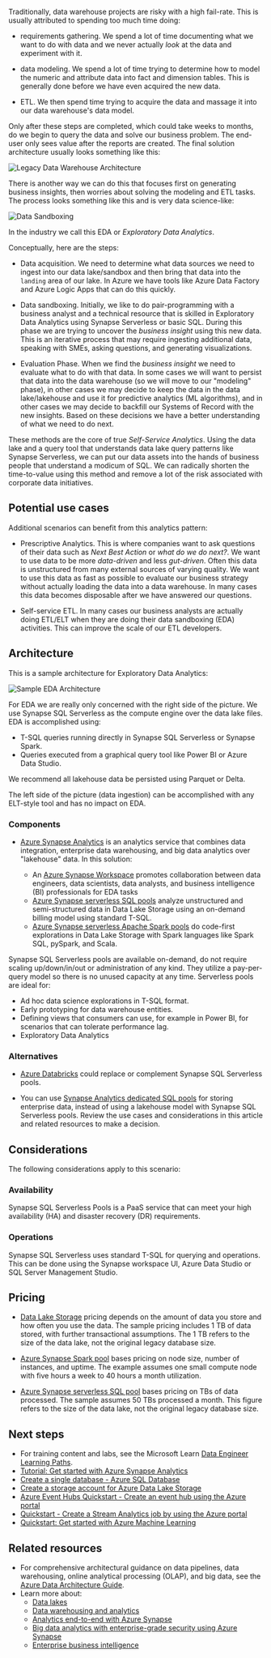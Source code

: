 Traditionally, data warehouse projects are risky with a high fail-rate.  This is usually attributed to spending too much time doing:

- requirements gathering.  We spend a lot of time documenting what we want to do with data and we never actually _look_ at the data and experiment with it.  

- data modeling.  We spend a lot of time trying to determine how to model the numeric and attribute data into fact and dimension tables.  This is generally done before we have even acquired the new data.

- ETL.  We then spend time trying to acquire the data and massage it into our data warehouse's data model.  

Only after these steps are completed, which could take weeks to months, do we begin to query the data and solve our business problem.  The end-user only sees value after the reports are created.  The final solution architecture usually looks something like this:  

![Legacy Data Warehouse Architecture](media/EDA/legacy.png)

There is another way we can do this that focuses first on generating business insights, then worries about solving the modeling and ETL tasks.  The process looks something like this and is very data science-like:

![Data Sandboxing](media/EDA/sandboxing.png)

In the industry we call this EDA or _Exploratory Data Analytics_.  

Conceptually, here are the steps:

- Data acquisition.  We need to determine what data sources we need to ingest into our data lake/sandbox and then bring that data into the `landing` area of our lake.  In Azure we have tools like Azure Data Factory and Azure Logic Apps that can do this quickly.  

- Data sandboxing.  Initially, we like to do pair-programming with a business analyst and a technical resource that is skilled in Exploratory Data Analytics using Synapse Serverless or basic SQL.  During this phase we are trying to uncover the _business insight_ using this new data.  This is an iterative process that may require ingesting additional data, speaking with SMEs, asking questions, and generating visualizations.  

- Evaluation Phase.  When we find the _business insight_ we need to evaluate what to do with that data.  In some cases we will want to persist that data into the data warehouse (so we will move to our "modeling" phase), in other cases we may decide to keep the data in the data lake/lakehouse and use it for predictive analytics (ML algorithms), and in other cases we may decide to backfill our Systems of Record with the new insights.  Based on these decisions we have a better understanding of what we need to do next.  

These methods are the core of true _Self-Service Analytics_.  Using the data lake and a query tool that understands data lake query patterns like Synapse Serverless, we can put our data assets into the hands of business people that understand a modicum of SQL.  We can radically shorten the time-to-value using this method and remove a lot of the risk associated with corporate data initiatives.  



## Potential use cases

Additional scenarios can benefit from this analytics pattern:

- Prescriptive Analytics.  This is where companies want to ask questions of their data such as _Next Best Action_ or _what do we do next?_.  We want to use data to be more _data-driven_ and less _gut-driven_.  Often this data is unstructured from many external sources of varying quality.  We want to use this data as fast as possible to evaluate our business strategy without actually loading the data into a data warehouse.  In many cases this data becomes disposable after we have answered our questions.  

- Self-service ETL.  In many cases our business analysts are actually doing ETL/ELT when they are doing their data sandboxing (EDA) activities.  This can improve the scale of our ETL developers.  



## Architecture

This is a sample architecture for Exploratory Data Analytics:  

![Sample EDA Architecture](media/EDA/EDA.png)

For EDA we are really only concerned with the right side of the picture.  We use Synapse SQL Serverless as the compute engine over the data lake files.  EDA is accomplished using:

- T-SQL queries running directly in Synapse SQL Serverless or Synapse Spark.
- Queries executed from a graphical query tool like Power BI or Azure Data Studio.  

We recommend all lakehouse data be persisted using Parquet or Delta.  

The left side of the picture (data ingestion) can be accomplished with any ELT-style tool and has no impact on EDA.  

### Components

- [Azure Synapse Analytics](https://azure.microsoft.com/services/synapse-analytics) is an analytics service that combines data integration, enterprise data warehousing, and big data analytics over "lakehouse" data. In this solution:

  - An [Azure Synapse Workspace](/azure/synapse-analytics/quickstart-create-workspace) promotes collaboration between data engineers, data scientists, data analysts, and business intelligence (BI) professionals for EDA tasks
  - [Azure Synapse serverless SQL pools](/azure/synapse-analytics/get-started-analyze-sql-on-demand) analyze unstructured and semi-structured data in Data Lake Storage using an on-demand billing model using standard T-SQL.  
  - [Azure Synapse serverless Apache Spark pools](/azure/synapse-analytics/get-started-analyze-spark) do code-first explorations in Data Lake Storage with Spark languages like Spark SQL, pySpark, and Scala.

Synapse SQL Serverless pools are available on-demand, do not require scaling up/down/in/out or administration of any kind.  They utilize a pay-per-query model so there is no unused capacity at any time.  Serverless pools are ideal for:
   - Ad hoc data science explorations in T-SQL format.
   - Early prototyping for data warehouse entities.
   - Defining views that consumers can use, for example in Power BI, for scenarios that can tolerate performance lag.
   - Exploratory Data Analytics


### Alternatives

- [Azure Databricks](https://azure.microsoft.com/en-us/services/databricks/) could replace or complement Synapse SQL Serverless pools. 

- You can use [Synapse Analytics dedicated SQL pools](/azure/synapse-analytics/sql-data-warehouse/sql-data-warehouse-overview-what-is) for storing enterprise data, instead of using a lakehouse model with Synapse SQL Serverless pools. Review the use cases and considerations in this article and related resources to make a decision.

## Considerations

The following considerations apply to this scenario:

### Availability

Synapse SQL Serverless Pools is a PaaS service that can meet your high availability (HA) and disaster recovery (DR) requirements. 

### Operations

Synapse SQL Serverless uses standard T-SQL for querying and operations.  This can be done using the Synapse workspace UI, Azure Data Studio or SQL Server Management Studio.  

## Pricing

- [Data Lake Storage](https://azure.microsoft.com/pricing/details/storage/data-lake/) pricing depends on the amount of data you store and how often you use the data. The sample pricing includes 1 TB of data stored, with further transactional assumptions. The 1 TB refers to the size of the data lake, not the original legacy database size.

- [Azure Synapse Spark pool](https://azure.microsoft.com/pricing/details/synapse-analytics/#overview) bases pricing on node size, number of instances, and uptime. The example assumes one small compute node with five hours a week to 40 hours a month utilization.

- [Azure Synapse serverless SQL pool](https://azure.microsoft.com/pricing/details/synapse-analytics/#overview) bases pricing on TBs of data processed. The sample assumes 50 TBs processed a month. This figure refers to the size of the data lake, not the original legacy database size.

## Next steps

- For training content and labs, see the Microsoft Learn [Data Engineer Learning Paths](/learn/roles/data-engineer).
- [Tutorial: Get started with Azure Synapse Analytics](/azure/synapse-analytics/get-started)
- [Create a single database - Azure SQL Database](/azure/azure-sql/database/single-database-create-quickstart)
- [Create a storage account for Azure Data Lake Storage](/azure/storage/blobs/create-data-lake-storage-account)
- [Azure Event Hubs Quickstart - Create an event hub using the Azure portal](/azure/event-hubs/event-hubs-create)
- [Quickstart - Create a Stream Analytics job by using the Azure portal](/azure/stream-analytics/stream-analytics-quick-create-portal)
- [Quickstart: Get started with Azure Machine Learning](/azure/machine-learning/quickstart-create-resources)

## Related resources

- For comprehensive architectural guidance on data pipelines, data warehousing, online analytical processing (OLAP), and big data, see the [Azure Data Architecture Guide](../../data-guide/index.md).
- Learn more about:
  - [Data lakes](../../data-guide/scenarios/data-lake.md)
  - [Data warehousing and analytics](data-warehouse.yml)
  - [Analytics end-to-end with Azure Synapse](../dataplate2e/data-platform-end-to-end.yml)
  - [Big data analytics with enterprise-grade security using Azure Synapse](../../solution-ideas/articles/big-data-analytics-enterprise-grade-security.yml)
  - [Enterprise business intelligence](../../reference-architectures/data/enterprise-bi-synapse.yml)